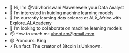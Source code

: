 - 👋 Hi, I’m @Ndivhoniswani Mawelewele your Data Analyst
- 👀 I’m interested in buiding machine learning models
- 🌱 I’m currently learning data science  at ALX_Africa with Explore_AI_Academy
- 💞️ I’m looking to collaborate on machine learning models
- 📫 How to reach me vhoni.nm@gmail.com
- 😄 Pronouns: King 
- ⚡ Fun fact: The creator of Bitcoin is Unknown.

<!---
Ndivhoniswani/Ndivhoniswani is a ✨ special ✨ repository because its `README.md` (this file) appears on your GitHub profile.
You can click the Preview link to take a look at your changes.
--->
